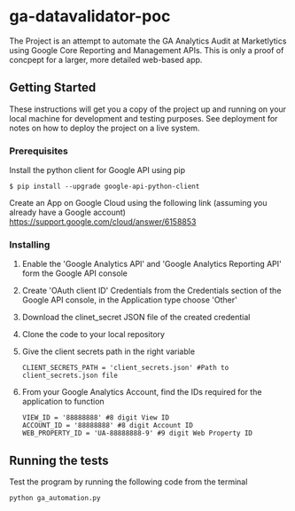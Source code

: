 # ga-datavalidator-poc

The Project is an attempt to automate the GA Analytics Audit at Marketlytics using Google Core Reporting and Management APIs. This is only a proof of concpept for a larger, more detailed web-based app.

## Getting Started

These instructions will get you a copy of the project up and running on your local machine for development and testing purposes. See deployment for notes on how to deploy the project on a live system.

### Prerequisites

Install the python client for Google API using pip

```
$ pip install --upgrade google-api-python-client
```

Create an App on Google Cloud using the following link (assuming you already have a Google account)
https://support.google.com/cloud/answer/6158853

### Installing

1. Enable the 'Google Analytics API' and 'Google Analytics Reporting API' form the Google API console

2. Create 'OAuth client ID' Credentials from the Credentials section of the Google API console,
   in the Application type choose 'Other'

3. Download the clinet_secret JSON file of the created credential

4. Clone the code to your local repository

5. Give the client secrets path in the right variable
    ```
    CLIENT_SECRETS_PATH = 'client_secrets.json' #Path to client_secrets.json file
    ```

6. From your Google Analytics Account, find the IDs required for the application to function
    ```
    VIEW_ID = '88888888' #8 digit View ID
    ACCOUNT_ID = '88888888' #8 digit Account ID
    WEB_PROPERTY_ID = 'UA-88888888-9' #9 digit Web Property ID
    ```

## Running the tests

Test the program by running the following code from the terminal 
```
python ga_automation.py
```


